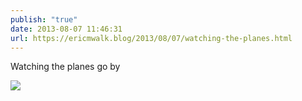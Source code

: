 ```yaml
---
publish: "true"
date: 2013-08-07 11:46:31
url: https://ericmwalk.blog/2013/08/07/watching-the-planes.html
---
```


Watching the planes go by

![](https://ericmwalk.blog/uploads/2022/42c4f01763.jpg)